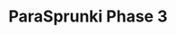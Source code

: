 ---
slug: parasprunki-phase-3-2265
title: ParaSprunki Phase 3
description: "ParaSprunki Phase 3 is an exciting online game. Play for free directly in your browser!"
icon: /images/popular_mods/ParaSprunki Phase 3.png
url: https://wowtbc.net/sprunkin/parasprunki-phase3/index.html
previewImage: /images/popular_mods/ParaSprunki Phase 3.png
type: popular mods

# SEO配置
seo:
  title: "ParaSprunki Phase 3 - Play Free Online Game | Fun Browser Games"
  description: "ParaSprunki Phase 3 - Play this fun online game for free in your browser. No download required!"
  ogImage: "/images/popular_mods/ParaSprunki Phase 3.png"
  keywords: "parasprunki-phase-3-2265, online game, browser game, free game, popular mods game, play online"

videoUrls:
  - https://www.youtube.com/embed/example1
  - https://www.youtube.com/embed/example2

whyPlay:
  title: "Why Play ParaSprunki Phase 3?"
  items:
    - "Immersive Gameplay: ParaSprunki Phase 3 offers an engaging and immersive gaming experience that will keep you entertained for hours"
    - "Challenging Levels: Test your skills with increasingly difficult challenges and obstacles"
    - "Beautiful Graphics: Enjoy stunning visuals and smooth animations that bring the game world to life"
    - "Regular Updates: New content and features are added regularly to keep the game fresh and exciting"
    - "Free to Play: Experience all the fun without spending a penny"
    - "Community Features: Connect with other players, share strategies, and compete for high scores"
    - "Cross-Platform: Play on any device with a web browser, no downloads required"

features:
  title: "Key Features of ParaSprunki Phase 3"
  image: "/images/popular_mods/ParaSprunki Phase 3.png"
  items:
    - "Intuitive Controls: Easy to learn controls make ParaSprunki Phase 3 accessible for players of all skill levels"
    - "Multiple Game Modes: Enjoy various gameplay options that provide different challenges and experiences"
    - "Character Customization: Personalize your gaming experience with unique characters and items"
    - "Achievement System: Complete special tasks to earn rewards and recognition"
    - "Leaderboards: Compete with players worldwide and see who can achieve the highest scores"

characteristics:
  title: "Game Characteristics"
  image: "/images/popular_mods/ParaSprunki Phase 3.png"
  items:
    - "Genre: Popular mods game with elements of strategy and skill"
    - "Difficulty: Suitable for both casual gamers and those seeking a challenge"
    - "Play Time: Quick sessions or extended gameplay, depending on your preference"
    - "Art Style: Vibrant and engaging visuals that enhance the gaming experience"
    - "Sound Design: Immersive audio that complements the gameplay perfectly"

info: "ParaSprunki Phase 3 is an exciting online game that offers players a unique and engaging gaming experience. With its intuitive controls, stunning visuals, and challenging gameplay, ParaSprunki Phase 3 provides hours of entertainment for players of all ages and skill levels. Whether you're looking for a quick gaming session during a break or an extended play session, ParaSprunki Phase 3 delivers an immersive experience that will keep you coming back for more. The game features multiple levels of increasing difficulty, ensuring that players are constantly challenged as they progress. With regular updates adding new content and features, ParaSprunki Phase 3 remains fresh and exciting, providing endless entertainment options for its growing community of players."

howToPlayIntro: "Welcome to ParaSprunki Phase 3! This guide will walk you through the basics and help you master the game. Whether you're a beginner or looking to improve your skills, these tips and instructions will enhance your gaming experience."

howToPlaySteps:
  - title: "Getting Started"
    description: "Begin your ParaSprunki Phase 3 adventure by familiarizing yourself with the controls. Use your keyboard or mouse to navigate through the game interface. The tutorial will guide you through the basic mechanics and help you understand the objectives."
  - title: "Understanding the Objectives"
    description: "In ParaSprunki Phase 3, your main goal is to progress through levels by completing specific objectives. Each level presents unique challenges that require different strategies and approaches."
  - title: "Mastering the Controls"
    description: "Practice using the controls to improve your precision and reaction time. ParaSprunki Phase 3 requires quick reflexes and strategic thinking to overcome obstacles and defeat opponents."
  - title: "Utilizing Power-ups"
    description: "Collect power-ups throughout the game to enhance your abilities and overcome difficult challenges. Each power-up offers unique advantages that can be crucial for success."
  - title: "Developing Strategies"
    description: "As you progress in ParaSprunki Phase 3, develop effective strategies for different scenarios. Analyze patterns, anticipate challenges, and adapt your approach to maximize your performance."

faq:
  title: "Frequently Asked Questions about ParaSprunki Phase 3"
  items:
    - question: "Is ParaSprunki Phase 3 free to play?"
      answer: "Yes, ParaSprunki Phase 3 is completely free to play directly in your web browser. No downloads or purchases are required to enjoy the full game experience."
    - question: "Can I play ParaSprunki Phase 3 on mobile devices?"
      answer: "Yes, ParaSprunki Phase 3 is optimized for both desktop and mobile play. You can enjoy the game on any device with a web browser and internet connection."
    - question: "Are there any in-game purchases?"
      answer: "While ParaSprunki Phase 3 is free to play, there may be optional in-game purchases available for cosmetic items or additional features that don't affect core gameplay."
    - question: "How often is ParaSprunki Phase 3 updated?"
      answer: "The developers regularly update ParaSprunki Phase 3 with new content, features, and improvements based on player feedback and game performance."
    - question: "Can I play ParaSprunki Phase 3 offline?"
      answer: "Currently, ParaSprunki Phase 3 requires an internet connection to play as it's a browser-based online game."
    - question: "Is ParaSprunki Phase 3 suitable for children?"
      answer: "Yes, ParaSprunki Phase 3 is designed to be family-friendly and suitable for players of all ages."
    - question: "How do I report bugs or issues?"
      answer: "If you encounter any problems while playing ParaSprunki Phase 3, you can report them through the game's support page or contact the developers directly through their website."
    - question: "Still Have Questions?"
      answer: "If you have additional questions about ParaSprunki Phase 3 that aren't covered in this FAQ, please visit our support center or contact our customer service team for assistance."
---